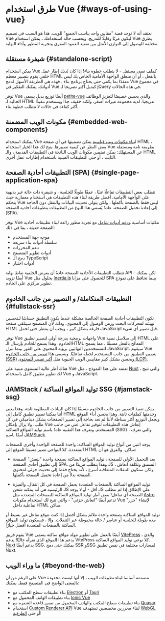 # طرق استخدام Vue {#ways-of-using-vue}

نعتقد أنه لا توجد قصة "مقاس واحد يناسب الجميع" للويب. هذا هو السبب في تصميم Vue ليكون مرنًا وقابلًا للتدريج. وبحسب حالة استخدامك ، يمكن استخدام Vue بطرق مختلفة للوصول إلى التوازن الأمثل بين تعقيد العمود الفقري وتجربة المطور وأداء النهاية.

## شيفرة مستقلة {#standalone-script}

يمكن استخدام Vue كملف نصي مستقل - لا يتطلب خطوة بناء! إذا كان لديك إطار عمل خلفي يقوم بتصيير معظم HTML بالفعل ، أو أن منطق الواجهة الأمامية الخاص بك ليس معقدًا بما يكفي حتى يحتاج برنامج بناء ، فهذه هي الطريقة الأسهل لدمج Vue في مجموع أدواتك. يمكنك التفكير في Vue كبديل أكثر تصريحا لـ jQuery في هذه الحالات.

توفر Vue أيضًا توزيع بديل يسمى [petite-vue](https://github.com/vuejs/petite-vue) والذي يحسن خصيصًا لتعزيز الوظائف الحالية لـ HTML تدريجيا. لديه مجموعة ميزات أصغر، ولكنه خفيف جدًا ويستخدم تنفيذًا أكثر كفاءة في حالات لا تتطلب خطوة بناء.

## مكونات الويب المضمنة {#embedded-web-components}

يمكنك استخدام Vue ل[بناء مكونات ويب قياسية](/guide/extras/web-components) يمكن تضمينها في أي صفحة HTML ، بغض النظر عن كيفية تصييرها. يتيح لك هذا الخيار استخدام Vue بطريقة تامة ومستقلة عن المستهلك: يمكن تضمين مكونات الويب الناتجة في التطبيقات القديمة ، والـ HTML الثابت ، أو حتى التطبيقات المبنية باستخدام إطارات عمل أخرى.

## التطبيقات أحادية الصفحة (SPA) {#single-page-application-spa}

تتطلب بعض التطبيقات تفاعلًا غنيًا ، عمقًا طويلًا للجلسة ، و شيفرة ذات حالة غير بديهية على الواجهة الأمامية. أفضل طريقة لبناء هذه التطبيقات هي استخدام معمارية حيث يتحكم Vue ليس فقط بالصفحة بأكملها ، ولكن يتولى تحديث البيانات والتنقل دون الحاجة إلى إعادة تحميل الصفحة.  عادةً يُسمى هذا النوع من التطبيقات بتطبيقات أحادية الصفحة (SPA).

توفر Vue مكتبات أساسية و[دعم أدوات شامل](/guide/scaling-up/tooling) مع تجربة مطور رائعة لبناء تطبيقات أحادية الصفحة حديثة ، بما في ذلك:

- موجه جهة المستخدم 
- سلسلة أدوات بناء سريعة
- دعم المحررات
- أدوات تطوير المتصفح
- دمج الـ TypeScript
- أدوات اختبار

تتطلب التطبيقات الأحادية الصفحة عادةً أن يعرض الخلفية نقاط نهاية API - لكن يمكنك أيضًا تزويد Vue بحلول مثل [Inertia.js](https://inertiajs.com) للحصول على مزايا SPA بينما تحافظ على نموذج تطوير مركزي على الخادم.

## التطبيقات المتكاملة/ و التصيير من جانب الخادوم {#fullstack-ssr}

تكون التطبيقات أحادية الصفحة الخالصة مشكلة عندما يكون التطبيق حساسًا لـتحسين تهيئته لمحركات البحث وزمن الوصول إلى المحتوى. وذلك لأن المتصفح سيتلقى صفحة HTML فارغة بشكل كبير ، ويجب أن ينتظر حتى تُحمل JavaScript قبل تصيير أي شيء.

توفر Vue واجهات برمجية بدرجة أولى لتصيير تطبيق Vue إلى سلاسل نصية HTML على الخادوم. وهذا يسمح للخادم بإرسال الـHTML المعالج بالفعل مسبقًا ، مما يسمح للمستخدمين النهائيين برؤية المحتوى على الفور بينما تنزل JavaScript. سيقوم Vue بتصيير التطبيق من جانب المستخدم لجعله تفاعليًا. ويسمى هذا [تصيير من جانب الخادوم (SSR)](/guide/scaling-up/ssr) ويحسن بشكل كبير مقاييس الويب الحيوية مثل [أكبر تصيير للمحتوى (LCP)](https://web.dev/lcp/).

هناك أطر عالية المستوى مبنية على Vue تعتمد على هذا النموذج ، مثل [Nuxt](https://nuxt.com/) ، والتي تتيح لك تطوير تطبيق كامل باستخدام Vue و JavaScript.

## JAMStack / توليد المواقع الساكنة SSG {#jamstack-ssg}

يمكن تنفيذ التصيير من جانب الخادوم مسبقًا إذا كان البيانات المطلوبة ثابتة. وهذا يعني أننا يمكننا تصيير تطبيق كامل إلى HTML وخدمتها كملفات ثابتة. وهذا يحسن أداء الموقع ويجعل التوزيع أكثر بساطة لأننا لم نعد بحاجة إلى تصيير الصفحات بشكل ديناميكي في كل طلب. ولا يزال بإمكان Vue إنعاش هذه التطبيقات لتوفير تفاعل غني من جانب المستخدم. وتعرف هذا التقنية عادةً باسم توليد المواقع الساكنة (SSG) ، والتي تعرف أيضًا باسم [JAMStack](https://jamstack.org/what-is-jamstack/).

يوجد اثنين من أنواع توليد المواقع الساكنة: واحدة للصفحة الواحدة وأخرى للصفحات المتعددة. كلا النواحي تصير مسبقا الموقع إلى HTML ساكن، والفرق هو أن:

- بعد التحميل الأولي للصفحة  ، توليد المواقع الساكنة بصفحة واحدة "ينعش" الصفحة إلى تطبيق أحادي الصفحة SPA. وهذا يتطلب مزيدًا من JS المسبق وتكلفة انعاش ، ولكن ستكون التنقلات المتعاقبة أسرع ، لأنه يحتاج فقط إلى تحديث جزئي لمحتوى الصفحة بدلاً من إعادة تحميل الصفحة بأكملها.

- توليد المواقع الساكنة بالصفحات المتعددة يحمل الصفحة في كل انتقال. والميزة الرئيسية هي أنه يمكنه شحن JS أقل - أو لا يوجد JS على الإطلاق إذا لم تتطلب الصفحة أي تفاعل! بعض أطر توليد المواقع الساكنة للصفحات المتعددة مثل [Astro](https://astro.build/) تدعم أيضًا "انعاش جزئي" - والتي تتيح لك استخدام مكونات Vue لإنشاء "جزر" تفاعلية داخل HTML ساكن.

توليد المواقع الساكنة بصفحة واحدة ملائم بشكل أفضل إذا كنت تتوقع تفاعل غير بسيط أو  مدة طويلة للجلسة أو عناصر / حالة محفوظة عبر التنقلات. وإلا ، فسيكون توليد المواقع الساكنة بالصفحات المتعددة أفضل خيارًا.

يقوم فريق Vue أيضًا بالعمل على تطوير مولد مواقع ساكنة يسمى [VitePress](https://vitepress.dev/) ، والذي يدعم هذا الموقع الذي تقرأه حاليًا! يدعم VitePress كلا نوعي توليد المواقع الساكنة. [Nuxt](https://nuxt.com/) يدعم أيضًا SSG. يمكنك حتى دمج SSR وSSG لمسارات مختلفة في نفس تطبيق Nuxt.

## ما وراء الويب {#beyond-the-web}

على الرغم من أن Vue مصممة أساسا لبناء تطبيقات الويب ، إلا أنها ليست محدودة بالمعنى الواضح في المتصفح فقط. يمكنك:

- بناء تطبيقات سطح المكتب مع [Electron](https://www.electronjs.org/) أو [Tauri](https://tauri.studio/en/)
- بناء تطبيقات الهاتف المحمول مع [Ionic Vue](https://ionicframework.com/docs/vue/overview)
- بناء تطبيقات سطح المكتب والهاتف المحمول من نفس قاعدة الشفرة مع [Quasar](https://quasar.dev/)
- استخدام [Custom Renderer API](/api/custom-renderer) Vue لبناء محررين مخصصين تستهدف [WebGL](https://troisjs.github.io/) أو حتى [الطرفية](https://github.com/vue-terminal/vue-termui)!
